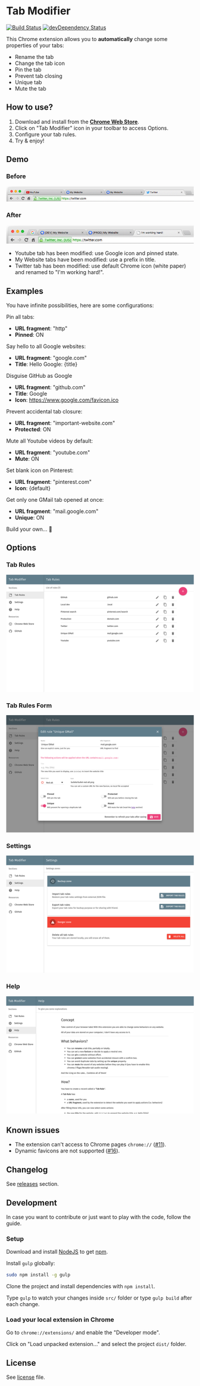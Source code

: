 # Tab Modifier

[![Build Status](http://img.shields.io/travis/sylouuu/chrome-tab-modifier.svg?style=flat)](https://travis-ci.org/sylouuu/chrome-tab-modifier)
[![devDependency Status](http://img.shields.io/david/dev/sylouuu/chrome-tab-modifier.svg?style=flat)](https://david-dm.org/sylouuu/chrome-tab-modifier#info=devDependencies)

This Chrome extension allows you to **automatically** change some properties of your tabs:

* Rename the tab
* Change the tab icon
* Pin the tab
* Prevent tab closing
* Unique tab
* Mute the tab

## How to use?

1. Download and install from the **[Chrome Web Store](https://chrome.google.com/webstore/detail/hcbgadmbdkiilgpifjgcakjehmafcjai/)**.
2. Click on "Tab Modifier" icon in your toolbar to access Options.
3. Configure your tab rules.
4. Try & enjoy!

## Demo

### Before

<img src="screenshots/tabs+before.png" alt="tabs before">

### After

<img src="screenshots/tabs+after.png" alt="tabs after">

* Youtube tab has been modified: use Google icon and pinned state.
* My Website tabs have been modified: use a prefix in title.
* Twitter tab has been modified: use default Chrome icon (white paper) and renamed to "I'm working hard!".

## Examples

You have infinite possibilities, here are some configurations:

Pin all tabs:

* **URL fragment**: "http"
* **Pinned**: ON

Say hello to all Google websites:

* **URL fragment**: "google.com"
* **Title**: Hello Google: {title}

Disguise GitHub as Google

* **URL fragment**: "github.com"
* **Title**: Google
* **Icon**: https://www.google.com/favicon.ico

Prevent accidental tab closure:

* **URL fragment**: "important-website.com"
* **Protected**: ON

Mute all Youtube videos by default:

* **URL fragment**: "youtube.com"
* **Mute**: ON

Set blank icon on Pinterest:

* **URL fragment**: "pinterest.com"
* **Icon**: {default}

Get only one GMail tab opened at once:

* **URL fragment**: "mail.google.com"
* **Unique**: ON

Build your own... :muscle:

## Options

### Tab Rules

<img src="screenshots/tab_rules.png" alt="tab_rules">

### Tab Rules Form

<img src="screenshots/tab_rules_form.png" alt="tab_rules_form">

### Settings

<img src="screenshots/settings.png" alt="settings">

### Help

<img src="screenshots/help.png" alt="help">

## Known issues

* The extension can't access to Chrome pages `chrome://` ([#11](https://github.com/sylouuu/chrome-tab-modifier/issues/11)).
* Dynamic favicons are not supported ([#16](https://github.com/sylouuu/chrome-tab-modifier/issues/16)).

## Changelog

See [releases](https://github.com/sylouuu/chrome-tab-modifier/releases) section.

## Development

In case you want to contribute or just want to play with the code, follow the guide.

### Setup

Download and install [NodeJS](http://nodejs.org/download/) to get [npm](https://www.npmjs.org/).

Install `gulp` globally:

```bash
sudo npm install -g gulp
```

Clone the project and install dependencies with `npm install`.

Type `gulp` to watch your changes inside `src/` folder or type `gulp build` after each change.

### Load your local extension in Chrome

Go to `chrome://extensions/` and enable the "Developer mode".

Click on "Load unpacked extension..." and select the project `dist/` folder.

## License

See [license](LICENSE.md) file.
